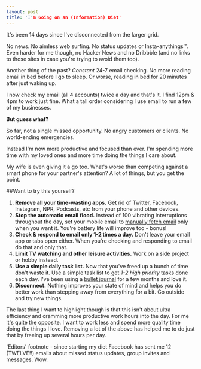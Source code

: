 ```yaml
---
layout: post
title: 'I'm Going on an (Information) Diet'
---
```


It's been 14 days since I've disconnected from the larger grid. 

No news. No aimless web surfing. No status updates or Insta-anythings™. Even harder for me though, no Hacker News and no Dribbble (and no links to those sites in case you're trying to avoid them too).

Another thing of the past? *Constant* 24-7 email checking. No more reading email in bed before I go to sleep. Or worse, reading in bed for 20 minutes after just waking up. 

I now check my email (all 4 accounts) twice a day and that's it. I find 12pm & 4pm to work just fine. What a tall order considering I use email to run a few of my businesses. 

**But guess what?** 

So far, not a single missed opportunity. No angry customers or clients. No world-ending emergencies.

Instead I'm now more productive and focused than ever. I'm spending more time with my loved ones and more time doing the things I care about. 

My wife is even giving it a go too. What's worse than competing against a smart phone for your partner's attention? A lot of things, but you get the point.

##Want to try this yourself?

1. **Remove all your time-wasting apps.** Get rid of Twitter, Facebook, Instagram, NPR, Podcasts, etc from your phone and other devices.
2. **Stop the automatic email flood.** Instead of 100 vibrating interruptions throughout the day, set your mobile email to [manually fetch email](http://blog.laptopmag.com/how-to-turn-off-push-email-on-your-iphone-5) only when you want it. You're battery life will improve too - bonus!
3. **Check & respond to email only 1-2 times a day.** Don't leave your email app or tabs open either. When you're checking and responding to email do that and only that. 
4. **Limit TV watching and other leisure activities.** Work on a side project or hobby instead. 
5. **Use a simple daily task list.** Now that you've freed up a bunch of time don't waste it. Use a simple task list to get *1-2 high priority* tasks done each day. I've been using a [bullet journal](http://www.bulletjournal.com/) for a few months and love it. 
6. **Disconnect.** Nothing improves your state of mind and helps you do better work than stepping away from everything for a bit. Go outside and try new things.

The last thing I want to highlight though is that this isn't about ultra efficiency and cramming more productive work hours into the day. For me it's quite the opposite. I want to work less and spend more quality time doing the things I love. Removing a lot of the above has helped me to do just that by freeing up several hours per day.

'Editors' footnote - since starting my diet Facebook has sent me 12 (TWELVE!!) emails about missed status updates, group invites and messages. Wow.
